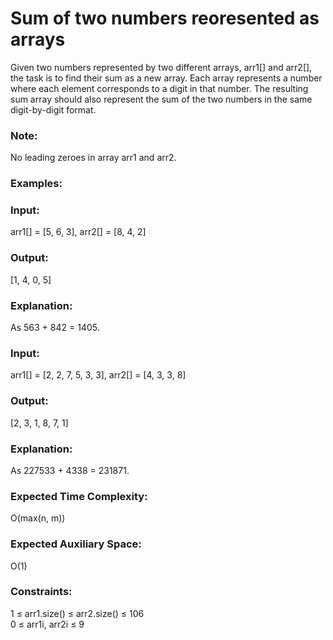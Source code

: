 <h1>Sum of two numbers reoresented as arrays</h1>
Given two numbers represented by two different arrays, arr1[] and arr2[], the task is to find their sum as a new array. Each array represents a number where each element corresponds to a digit in that number. The resulting sum array should also represent the sum of the two numbers in the same digit-by-digit format.

<h3>Note:</h3> No leading zeroes in array arr1 and arr2.

<h3>Examples:</h3>

<h3>Input:</h3> arr1[] = [5, 6, 3], arr2[] = [8, 4, 2]
<h3>Output:</h3> [1, 4, 0, 5]
<h3>Explanation:</h3> As 563 + 842 = 1405.
<h3>Input:</h3> arr1[] = [2, 2, 7, 5, 3, 3], arr2[] = [4, 3, 3, 8]
<h3>Output:</h3> [2, 3, 1, 8, 7, 1]
<h3>Explanation:</h3> As 227533 + 4338 = 231871.
<h3>Expected Time Complexity:</h3> O(max(n, m))
<h3>Expected Auxiliary Space:</h3> O(1)

<h3>Constraints:</h3>
1 ≤ arr1.size() ≤ arr2.size() ≤ 106<br>
0 ≤ arr1i, arr2i ≤ 9
